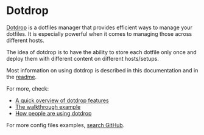 # Dotdrop

[Dotdrop](https://deadc0de.re/dotdrop/) is a dotfiles manager that provides efficient
ways to manage your dotfiles.
It is especially powerful when it comes to managing those across different hosts.

The idea of dotdrop is to have the ability to store each dotfile only once and deploy
them with different content on different hosts/setups.

Most information on using dotdrop is described in this documentation
and in the [readme](https://github.com/deadc0de6/dotdrop/blob/master/README.md).

For more, check:

* [A quick overview of dotdrop features](https://deadc0de.re/dotdrop/)
* [The walkthrough example](https://github.com/deadc0de6/dotdrop#getting-started)
* [How people are using dotdrop](misc/people-using-dotdrop.md)

For more config files examples, [search GitHub](https://github.com/search?q=filename%3Aconfig.yaml+dotdrop&type=Code).
